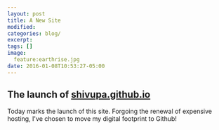 ```yaml
---
layout: post
title: A New Site
modified:
categories: blog/
excerpt:
tags: []
image:
  feature:earthrise.jpg
date: 2016-01-08T10:53:27-05:00
---
```


## The launch of [shivupa.github.io](shivupa.github.io)

Today marks the launch of this site. Forgoing the renewal of expensive hosting, I've chosen to move my digital footprint to Github!

